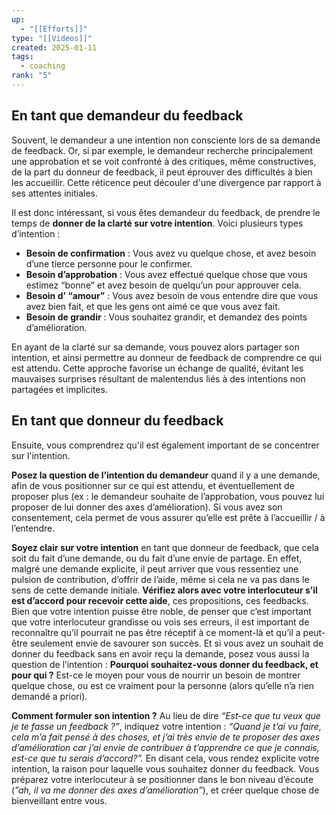 ```yaml
---
up:
  - "[[Efforts]]"
type: "[[Videos]]"
created: 2025-01-11
tags:
  - coaching
rank: "5"
---
```


## En tant que demandeur du feedback

Souvent, le demandeur a une intention non consciente lors de sa demande de feedback. Or, si par exemple, le demandeur recherche principalement une approbation et se voit confronté à des critiques, même constructives, de la part du donneur de feedback, il peut éprouver des difficultés à bien les accueillir. Cette réticence peut découler d'une divergence par rapport à ses attentes initiales.

Il est donc intéressant, si vous êtes demandeur du feedback, de prendre le temps de **donner de la clarté sur votre intention**. Voici plusieurs types d’intention :

- **Besoin de confirmation** : Vous avez vu quelque chose, et avez besoin d’une tierce personne pour le confirmer.
- **Besoin d’approbation** : Vous avez effectué quelque chose que vous estimez “bonne” et avez besoin de quelqu’un pour approuver cela.
- **Besoin d’ “amour”** : Vous avez besoin de vous entendre dire que vous avez bien fait, et que les gens ont aimé ce que vous avez fait.
- **Besoin de grandir** : Vous souhaitez grandir, et demandez des points d’amélioration.

En ayant de la clarté sur sa demande, vous pouvez alors partager son intention, et ainsi permettre au donneur de feedback de comprendre ce qui est attendu. Cette approche favorise un échange de qualité, évitant les mauvaises surprises résultant de malentendus liés à des intentions non partagées et implicites.

## En tant que donneur du feedback

Ensuite, vous comprendrez qu'il est également important de se concentrer sur l'intention.

**Posez la question de l’intention du demandeur** quand il y a une demande, afin de vous positionner sur ce qui est attendu, et éventuellement de proposer plus (ex : le demandeur souhaite de l’approbation, vous pouvez lui proposer de lui donner des axes d’amélioration). Si vous avez son consentement, cela permet de vous assurer qu’elle est prête à l’accueillir / à l’entendre.

**Soyez clair sur votre intention** en tant que donneur de feedback, que cela soit du fait d’une demande, ou du fait d’une envie de partage. En effet, malgré une demande explicite, il peut arriver que vous ressentiez une pulsion de contribution, d’offrir de l’aide, même si cela ne va pas dans le sens de cette demande initiale. **Vérifiez alors avec votre interlocuteur s’il est d’accord pour recevoir cette aide**, ces propositions, ces feedbacks. Bien que votre intention puisse être noble, de penser que c’est important que votre interlocuteur grandisse ou vois ses erreurs, il est important de reconnaître qu’il pourrait ne pas être réceptif à ce moment-là et qu’il a peut-être seulement envie de savourer son succès. Et si vous avez un souhait de donner du feedback sans en avoir reçu la demande, posez vous aussi la question de l’intention : **Pourquoi souhaitez-vous donner du feedback, et pour qui ?** Est-ce le moyen pour vous de nourrir un besoin de montrer quelque chose, ou est ce vraiment pour la personne (alors qu’elle n’a rien demandé a priori).

**Comment formuler son intention ?** Au lieu de dire _“Est-ce que tu veux que je te fasse un feedback ?”_, indiquez votre intention : _“Quand je t’ai vu faire, cela m’a fait pensé à des choses, et j’ai très envie de te proposer des axes d’amélioration car j’ai envie de contribuer à t’apprendre ce que je connais, est-ce que tu serais d’accord?”._ En disant cela, vous rendez explicite votre intention, la raison pour laquelle vous souhaitez donner du feedback. Vous préparez votre interlocuteur à se positionner dans le bon niveau d’écoute (_”ah, il va me donner des axes d’amélioration”_), et créer quelque chose de bienveillant entre vous.